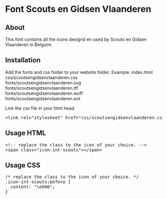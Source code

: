 # Font Scouts en Gidsen Vlaanderen

## About
This font contains all the icons designd en used by Scouts en Gidsen Vlaanderen in Belguim.

## Installation
Add the fonts and css folder to your website folder.
Example:
  index.html<br>
	css/scoutsengidsenvlaanderen.css<br>
	fonts/scoutsengidsenvlaanderen.svg<br>
	fonts/scoutsengidsenvlaanderen.ttf<br>
	fonts/scoutsengidsenvlaanderen.woff<br>
	fonts/scoutsengidsenvlaanderen.eot<br>

Link the css file in your html head.
<pre>
&lt;link rel="stylesheet" href="css/scoutsengidsenvlaanderen.css"&gt;
</pre>
## Usage HTML

<pre>
&lt;!-- replace the class to the icon of your choice. --&gt;
&lt;span class=&quot;icon-int-scouts&quot;&gt;&lt;/span&gt;
</pre>

## Usage CSS
<pre>
/* replace the class to the icon of your choice. */
.icon-int-scouts:before {
  content: "\e600";
}
</pre>


